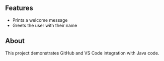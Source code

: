 ## Features
- Prints a welcome message
- Greets the user with their name
## About
This project demonstrates GitHub and VS Code integration with Java code.
